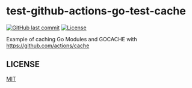 # test-github-actions-go-test-cache

[![GitHub last commit](https://img.shields.io/github/last-commit/suzuki-shunsuke/test-github-actions-go-test-cache.svg)](https://github.com/suzuki-shunsuke/test-github-actions-go-test-cache)
[![License](http://img.shields.io/badge/license-mit-blue.svg?style=flat-square)](https://raw.githubusercontent.com/suzuki-shunsuke/test-github-actions-go-test-cache/master/LICENSE)

Example of caching Go Modules and GOCACHE with https://github.com/actions/cache

## LICENSE

[MIT](LICENSE)
